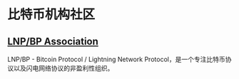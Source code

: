 # 比特币机构社区

## [LNP/BP Association](https://github.com/LNP-BP)

LNP/BP - Bitcoin Protocol / Lightning Network Protocol，是一个专注比特币协议以及闪电网络协议的非盈利性组织。
